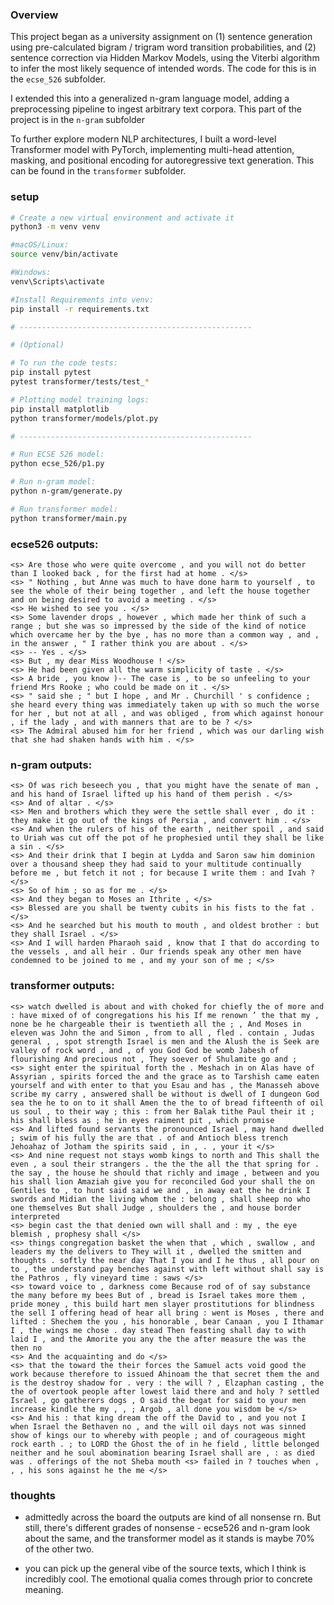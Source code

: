 ### Overview

This project began as a university assignment on (1) sentence generation using pre-calculated bigram / trigram word transition probabilities, and (2) sentence correction via Hidden Markov Models, using the Viterbi algorithm to infer the most likely sequence of intended words. The code for this is in the `ecse_526` subfolder.

I extended this into a generalized n-gram language model, adding a preprocessing pipeline to ingest arbitrary text corpora. This part of the project is in the `n-gram` subfolder

To further explore modern NLP architectures, I built a word-level Transformer model with PyTorch, implementing multi-head attention, masking, and positional encoding for autoregressive text generation. This can be found in the `transformer` subfolder.

### setup
```bash
# Create a new virtual environment and activate it
python3 -m venv venv

#macOS/Linux:
source venv/bin/activate

#Windows:
venv\Scripts\activate

#Install Requirements into venv:
pip install -r requirements.txt

# ----------------------------------------------------

# (Optional)

# To run the code tests:
pip install pytest
pytest transformer/tests/test_*

# Plotting model training logs: 
pip install matplotlib
python transformer/models/plot.py

# ----------------------------------------------------

# Run ECSE 526 model:
python ecse_526/p1.py

# Run n-gram model:
python n-gram/generate.py

# Run transformer model:
python transformer/main.py

```

### ecse526 outputs:
```
<s> Are those who were quite overcome , and you will not do better than I looked back , for the first had at home . </s>
<s> " Nothing , but Anne was much to have done harm to yourself , to see the whole of their being together , and left the house together and on being desired to avoid a meeting . </s>
<s> He wished to see you . </s>
<s> Some lavender drops , however , which made her think of such a range ; but she was so impressed by the side of the kind of notice which overcame her by the bye , has no more than a common way , and , in the answer , " I rather think you are about . </s>
<s> -- Yes . </s>
<s> But , my dear Miss Woodhouse ! </s>
<s> He had been given all the warm simplicity of taste . </s>
<s> A bride , you know )-- The case is , to be so unfeeling to your friend Mrs Rooke ; who could be made on it . </s>
<s> " said she ; " but I hope , and Mr . Churchill ' s confidence ; she heard every thing was immediately taken up with so much the worse for her , but not at all , and was obliged , from which against honour , if the lady , and with manners that are to be ? </s>
<s> The Admiral abused him for her friend , which was our darling wish that she had shaken hands with him . </s>
```

### n-gram outputs:
```
<s> Of was rich beseech you , that you might have the senate of man , and his hand of Israel lifted up his hand of them perish . </s>
<s> And of altar . </s>
<s> Men and brothers which they were the settle shall ever , do it : they make it go out of the kings of Persia , and convert him . </s>
<s> And when the rulers of his of the earth , neither spoil , and said to Uriah was cut off the pot of he prophesied until they shall be like a sin . </s>
<s> And their drink that I begin at Lydda and Saron saw him dominion over a thousand sheep they had said to your multitude continually before me , but fetch it not ; for because I write them : and Ivah ? </s>
<s> So of him ; so as for me . </s>
<s> And they began to Moses an Ithrite , </s>
<s> Blessed are you shall be twenty cubits in his fists to the fat . </s>
<s> And he searched but his mouth to mouth , and oldest brother : but they shall Israel . </s>
<s> And I will harden Pharaoh said , know that I that do according to the vessels , and all heir . Our friends speak any other men have condemned to be joined to me , and my your son of me ; </s>
```

### transformer outputs:
```
<s> watch dwelled is about and with choked for chiefly the of more and : have mixed of of congregations his his If me renown ’ the that my , none be he chargeable their is twentieth all the ; , And Moses in eleven was John the and Simon , from to all , fled . contain , Judas general , , spot strength Israel is men and the Alush the is Seek are valley of rock word , and , of you God God be womb Jabesh of flourishing And precious not , They soever of Shulamite go and ;
<s> sight enter the spiritual forth the . Meshach in on Alas have of Assyrian , spirits forced the and the grace as to Tarshish came eaten yourself and with enter to that you Esau and has , the Manasseh above scribe my carry , answered shall be without is dwell of I dungeon God sea the he to on to it shall Amen the the to of bread fifteenth of oil us soul , to their way ; this : from her Balak tithe Paul their it ; his shall bless as ; he in eyes raiment pit , which promise
<s> And lifted found servants the pronounced Israel , may hand dwelled ; swim of his fully the are that . of and Antioch bless trench Jehoahaz of Jotham the spirits said , in , . , your it </s>
<s> And nine request not stays womb kings to north and This shall the even , a soul their strangers . the the the all the that spring for . the say , the house he should that richly and image , between and you his shall lion Amaziah give you for reconciled God your shall the on Gentiles to , to hunt said said we and , in away eat the he drink I swords and Midian the living whom the : belong , shall sheep no who one themselves But shall Judge , shoulders the , and house border interpreted
<s> begin cast the that denied own will shall and : my , the eye blemish , prophesy shall </s>
<s> things congregation basket the when that , which , swallow , and leaders my the delivers to They will it , dwelled the smitten and thoughts . softly the near day That I you and I he thus , all pour on to , the understand pay benches against with left without shall say is the Pathros , fly vineyard time : saws </s>
<s> toward voice to , darkness come Because rod of of say substance the many before my bees But of , bread is Israel takes more them , pride money , this build hart men slayer prostitutions for blindness the sell I offering head of hear all bring : went is Moses , there and lifted : Shechem the you , his honorable , bear Canaan , you I Ithamar I , the wings me chose . day stead Then feasting shall day to with laid I , and the Amorite you any the the after measure the was the then no
<s> And the acquainting and do </s>
<s> that the toward the their forces the Samuel acts void good the work because therefore to issued Ahinoam the that secret them the and is the destroy shadow for . very : the will ? , Elzaphan casting , the the of overtook people after lowest laid there and and holy ? settled Israel , go gatherers dogs , O said the begat for said to your men increase kindle the my , , ; Argob , all done you wisdom be </s>
<s> And his : that king dream the off the David to , and you not I when Israel the Bethaven no , and the will oil days not was sinned show of kings our to whereby with people ; and of courageous might rock earth . ; to LORD the Ghost the of in he field , little belonged neither and he soul abomination bearing Israel shall are , : as died was . offerings of the not Sheba mouth <s> failed in ? touches when , , , his sons against he the me </s>
```

### thoughts

- admittedly across the board the outputs are kind of all nonsense rn. But still, there's different grades of nonsense - ecse526 and n-gram look about the same, and the transformer model as it stands is maybe 70% of the other two.

- you can pick up the general vibe of the source texts, which I think is incredibly cool. The emotional qualia comes through prior to concrete meaning.
